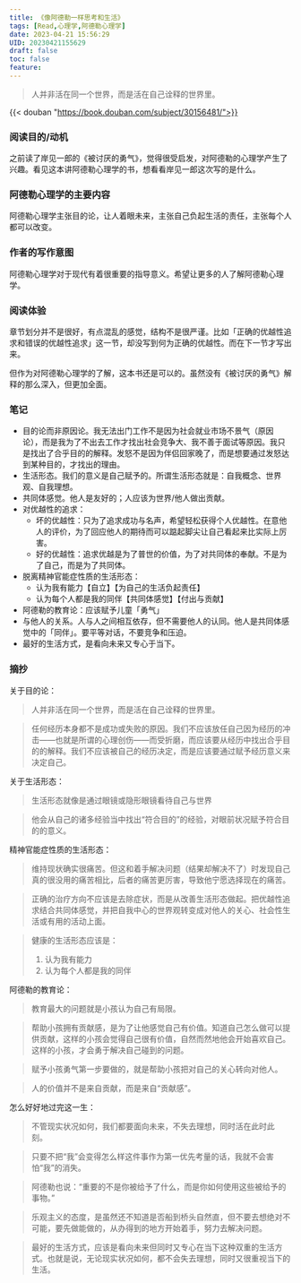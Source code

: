 ```yaml
---
title: 《像阿德勒一样思考和生活》
tags: [Read,心理学,阿德勒心理学]
date: 2023-04-21 15:56:29
UID: 20230421155629
draft: false
toc: false
feature: 
---
```


> 人并非活在同一个世界，而是活在自己诠释的世界里。

{{< douban "https://book.douban.com/subject/30156481/">}}

<!--more-->

### 阅读目的/动机

之前读了岸见一郎的《被讨厌的勇气》，觉得很受启发，对阿德勒的心理学产生了兴趣。看见这本讲阿德勒心理学的书，想看看岸见一郎这次写的是什么。

### 阿德勒心理学的主要内容

阿德勒心理学主张目的论，让人着眼未来，主张自己负起生活的责任，主张每个人都可以改变。

### 作者的写作意图
阿德勒心理学对于现代有着很重要的指导意义。希望让更多的人了解阿德勒心理学。

### 阅读体验

章节划分并不是很好，有点混乱的感觉，结构不是很严谨。比如「正确的优越性追求和错误的优越性追求」这一节，却没写到何为正确的优越性。而在下一节才写出来。

但作为对阿德勒心理学的了解，这本书还是可以的。虽然没有《被讨厌的勇气》解释的那么深入，但更加全面。

### 笔记

- 目的论而非原因论。我无法出门工作不是因为社会就业市场不景气（原因论），而是我为了不出去工作才找出社会竞争大、我不善于面试等原因。我只是找出了合乎目的的解释。发怒不是因为伴侣回家晚了，而是想要通过发怒达到某种目的，才找出的理由。
- 生活形态。我们的意义是自己赋予的。所谓生活形态就是：自我概念、世界观、自我理想。
- 共同体感觉。他人是友好的；人应该为世界/他人做出贡献。
- 对优越性的追求：
	- 坏的优越性：只为了追求成功与名声，希望轻松获得个人优越性。在意他人的评价，为了回应他人的期待而可以踮起脚尖让自己看起来比实际上厉害。
	- 好的优越性：追求优越是为了普世的价值，为了对共同体的奉献。不是为了自己，而是为了共同体。
- 脱离精神官能症性质的生活形态：
	- 认为我有能力【自立】【为自己的生活负起责任】
	- 认为每个人都是我的同伴【共同体感觉】【付出与贡献】
- 阿德勒的教育论：应该赋予儿童「勇气」
- 与他人的关系。人与人之间相互依存，但不需要他人的认同。他人是共同体感觉中的「同伴」。要平等对话，不要竞争和压迫。
- 最好的生活方式，是看向未来又专心于当下。


### 摘抄

关于目的论：

> 人并非活在同一个世界，而是活在自己诠释的世界里。

> 任何经历本身都不是成功或失败的原因。我们不应该放任自己因为经历的冲击——也就是所谓的心理创伤——而受折磨，而应该要从经历中找出合乎目的的解释。我们不应该被自己的经历决定，而是应该要通过赋予经历意义来决定自己。


关于生活形态：

 >生活形态就像是通过眼镜或隐形眼镜看待自己与世界

> 他会从自己的诸多经验当中找出“符合目的”的经验，对眼前状况赋予符合目的的意义。  

精神官能症性质的生活形态：

> 维持现状确实很痛苦。但这和着手解决问题（结果却解决不了）时发现自己真的很没用的痛苦相比，后者的痛苦更厉害，导致他宁愿选择现在的痛苦。

> 正确的治疗方向不应该是去除症状，而是从改善生活形态做起。把优越性追求结合共同体感觉，并把自我中心的世界观转变成对他人的关心、社会性生活或有用的活动上面。  

> 健康的生活形态应该是：
> 
> 1. 认为我有能力
> 2. 认为每个人都是我的同伴

阿德勒的教育论：

> 教育最大的问题就是小孩认为自己有局限。  

> 帮助小孩拥有贡献感，是为了让他感觉自己有价值。知道自己怎么做可以提供贡献，这样的小孩会觉得自己很有价值，自然而然地他会开始喜欢自己。这样的小孩，才会勇于解决自己碰到的问题。

> 赋予小孩勇气第一步要做的，就是帮助小孩把对自己的关心转向对他人。 

> 人的价值并不是来自贡献，而是来自“贡献感”。  

怎么好好地过完这一生：

> 不管现实状况如何，我们都要面向未来，不失去理想，同时活在此时此刻。  

> 只要不把“我”会变得怎么样这件事作为第一优先考量的话，我就不会害怕“我”的消失。  

> 阿德勒也说：“重要的不是你被给予了什么，而是你如何使用这些被给予的事物。”  

> 乐观主义的态度，是虽然还不知道是否船到桥头自然直，但不要去想绝对不可能，要先做能做的，从办得到的地方开始着手，努力去解决问题。  

> 最好的生活方式，应该是看向未来但同时又专心在当下这种双重的生活方式。也就是说，无论现实状况如何，都不会失去理想，同时又很重视当下的生活。